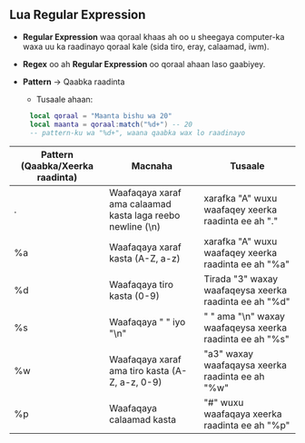 ## Lua Regular Expression

- **Regular Expression** waa qoraal khaas ah oo u sheegaya computer-ka waxa uu ka raadinayo qoraal kale (sida tiro, eray, calaamad, iwm).

- **Regex** oo ah  **Regular Expression** oo qoraal ahaan laso gaabiyey.

- **Pattern** → Qaabka raadinta
   - Tusaale ahaan: 
```lua
     local qoraal = "Maanta bishu wa 20"
     local maanta = qoraal:match("%d+") -- 20
     -- pattern-ku wa "%d+", waana qaabka wax lo raadinayo
```

| Pattern (Qaabka/Xeerka raadinta) | Macnaha | Tusaale
----------|---------|--------
. | Waafaqaya xaraf ama calaamad kasta laga reebo newline (\n) | xarafka "A" wuxu waafaqey xeerka raadinta ee ah "."
%a | Waafaqaya xaraf kasta (A-Z, a-z) | xarafka "A" wuxu waafaqey xeerka raadinta ee ah "%a"
%d | Waafaqaya tiro kasta (0-9) | Tirada "3" waxay waafaqeysa xeerka raadinta ee ah "%d"
%s | Waafaqaya " " iyo "\n" | " " ama "\n" waxay waafaqeysa xeerka raadinta ee ah "%s"
%w | Waafaqaya xaraf ama tiro kasta (A-Z, a-z, 0-9) | "a3" waxay waafaqaysa xeerka raadinta ee ah "%w"
%p | Waafaqaya calaamad kasta | "#" wuxu waafaqaya xeerka raadinta ee ah "%p"


